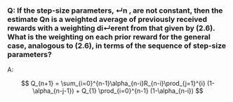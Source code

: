 ### Q: If the step-size parameters, ↵n , are not constant, then the estimate Qn is a weighted average of previously received rewards with a weighting di↵erent from that given by (2.6). What is the weighting on each prior reward for the general case, analogous to (2.6), in terms of the sequence of step-size parameters?

A:

$$
Q_{n+1} = \sum_{i=0}^{n-1}\alpha_{n-i}R_{n-i}\prod_{j=1}^{i} (1-\alpha_{n-j-1}) + Q_{1} \prod_{i=0}^{n-1} (1-\alpha_{n-i})
$$
